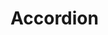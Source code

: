<EuiPageHeader>
  <EuiPageHeaderSection>
    <EuiTitle @size="l">
      <h1>
        Accordion
      </h1>
    </EuiTitle>
  </EuiPageHeaderSection>
</EuiPageHeader>